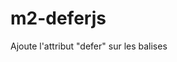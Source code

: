 # m2-deferjs

Ajoute l'attribut "defer" sur les balises <script>

## Installation

Via composer

```bash
composer require sebgar/m2-deferjs
```